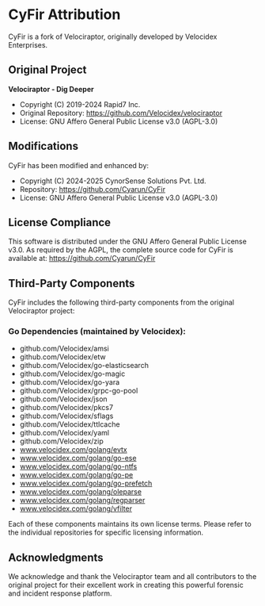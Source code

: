 # CyFir Attribution

CyFir is a fork of Velociraptor, originally developed by Velocidex Enterprises.

## Original Project

**Velociraptor - Dig Deeper**
- Copyright (C) 2019-2024 Rapid7 Inc.
- Original Repository: https://github.com/Velocidex/velociraptor
- License: GNU Affero General Public License v3.0 (AGPL-3.0)

## Modifications

CyFir has been modified and enhanced by:
- Copyright (C) 2024-2025 CynorSense Solutions Pvt. Ltd.
- Repository: https://github.com/Cyarun/CyFir
- License: GNU Affero General Public License v3.0 (AGPL-3.0)

## License Compliance

This software is distributed under the GNU Affero General Public License v3.0.
As required by the AGPL, the complete source code for CyFir is available at:
https://github.com/Cyarun/CyFir

## Third-Party Components

CyFir includes the following third-party components from the original Velociraptor project:

### Go Dependencies (maintained by Velocidex):
- github.com/Velocidex/amsi
- github.com/Velocidex/etw  
- github.com/Velocidex/go-elasticsearch
- github.com/Velocidex/go-magic
- github.com/Velocidex/go-yara
- github.com/Velocidex/grpc-go-pool
- github.com/Velocidex/json
- github.com/Velocidex/pkcs7
- github.com/Velocidex/sflags
- github.com/Velocidex/ttlcache
- github.com/Velocidex/yaml
- github.com/Velocidex/zip
- www.velocidex.com/golang/evtx
- www.velocidex.com/golang/go-ese
- www.velocidex.com/golang/go-ntfs
- www.velocidex.com/golang/go-pe
- www.velocidex.com/golang/go-prefetch
- www.velocidex.com/golang/oleparse
- www.velocidex.com/golang/regparser
- www.velocidex.com/golang/vfilter

Each of these components maintains its own license terms. Please refer to the individual repositories for specific licensing information.

## Acknowledgments

We acknowledge and thank the Velociraptor team and all contributors to the original project for their excellent work in creating this powerful forensic and incident response platform.